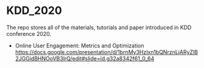 # KDD_2020

The repo stores all of the materials, tutorials and paper introduced in KDD conference 2020.

- Online User Engagement: Metrics and Optimization
https://docs.google.com/presentation/d/1brnMy3HzIxn1bQNrznLjARyZlB2JGGidBHNOoVB3lrQ/edit#slide=id.g32a8342f61_0_64

